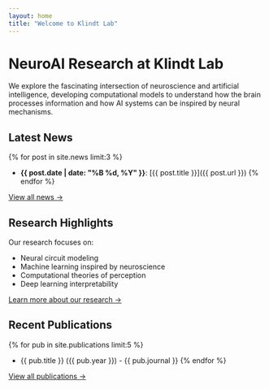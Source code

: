 ```yaml
---
layout: home
title: "Welcome to Klindt Lab"
---
```


# NeuroAI Research at Klindt Lab

We explore the fascinating intersection of neuroscience and artificial intelligence, developing computational models to understand how the brain processes information and how AI systems can be inspired by neural mechanisms.

## Latest News

{% for post in site.news limit:3 %}
- **{{ post.date | date: "%B %d, %Y" }}**: [{{ post.title }}]({{ post.url }})
{% endfor %}

[View all news →](news.html)

## Research Highlights

Our research focuses on:
- Neural circuit modeling
- Machine learning inspired by neuroscience
- Computational theories of perception
- Deep learning interpretability

[Learn more about our research →](research.html)

## Recent Publications

{% for pub in site.publications limit:5 %}
- {{ pub.title }} ({{ pub.year }}) - {{ pub.journal }}
{% endfor %}

[View all publications →](publications.html)
